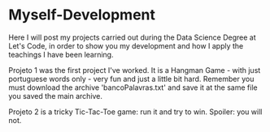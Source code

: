 # Myself-Development
Here I will post my projects carried out during the Data Science Degree at Let's Code, in order to show you my development and how I apply the teachings I have been learning.

Projeto 1 was the first project I've worked. It is a Hangman Game - with just portuguese words only - very fun and just a little bit hard. Remember you must download the archive 'bancoPalavras.txt' and save it at the same file you saved the main archive.

Projeto 2 is a tricky Tic-Tac-Toe game: run it and try to win. Spoiler: you will not.

